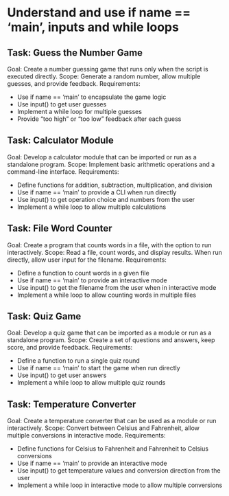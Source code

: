 # Understand and use if name == ‘main’, inputs and while loops
## Task: Guess the Number Game 
Goal: Create a number guessing game that runs only when the script is executed directly. 
Scope: Generate a random number, allow multiple guesses, and provide feedback. 
Requirements:
- Use if name == ‘main’ to encapsulate the game logic
- Use input() to get user guesses
- Implement a while loop for multiple guesses
- Provide “too high” or “too low” feedback after each guess
## Task: Calculator Module 
Goal: Develop a calculator module that can be imported or run as a standalone program. 
Scope: Implement basic arithmetic operations and a command-line interface. 
Requirements:

- Define functions for addition, subtraction, multiplication, and division
- Use if name == ‘main’ to provide a CLI when run directly
- Use input() to get operation choice and numbers from the user
- Implement a while loop to allow multiple calculations
## Task: File Word Counter 
Goal: Create a program that counts words in a file, with the option to run interactively. 
Scope: Read a file, count words, and display results. When run directly, allow user input for the filename. 
Requirements:

- Define a function to count words in a given file
- Use if name == ‘main’ to provide an interactive mode
- Use input() to get the filename from the user when in interactive mode
- Implement a while loop to allow counting words in multiple files
## Task: Quiz Game 
Goal: Develop a quiz game that can be imported as a module or run as a standalone program. 
Scope: Create a set of questions and answers, keep score, and provide feedback. 
Requirements:

- Define a function to run a single quiz round
- Use if name == ‘main’ to start the game when run directly
- Use input() to get user answers
- Implement a while loop to allow multiple quiz rounds
## Task: Temperature Converter 
Goal: Create a temperature converter that can be used as a module or run interactively. 
Scope: Convert between Celsius and Fahrenheit, allow multiple conversions in interactive mode. 
Requirements:

- Define functions for Celsius to Fahrenheit and Fahrenheit to Celsius conversions
- Use if name == ‘main’ to provide an interactive mode
- Use input() to get temperature values and conversion direction from the user
- Implement a while loop in interactive mode to allow multiple conversions